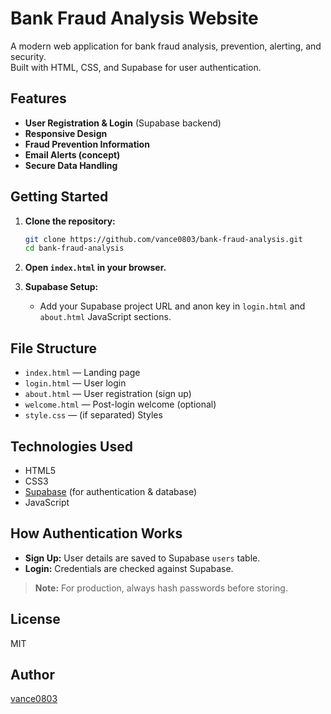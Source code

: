 # Bank Fraud Analysis Website

A modern web application for bank fraud analysis, prevention, alerting, and security.  
Built with HTML, CSS, and Supabase for user authentication.

## Features

- **User Registration & Login** (Supabase backend)
- **Responsive Design**
- **Fraud Prevention Information**
- **Email Alerts (concept)**
- **Secure Data Handling**

## Getting Started

1. **Clone the repository:**
   ```bash
   git clone https://github.com/vance0803/bank-fraud-analysis.git
   cd bank-fraud-analysis
   ```

2. **Open `index.html` in your browser.**

3. **Supabase Setup:**
   - Add your Supabase project URL and anon key in `login.html` and `about.html` JavaScript sections.

## File Structure

- `index.html` — Landing page
- `login.html` — User login
- `about.html` — User registration (sign up)
- `welcome.html` — Post-login welcome (optional)
- `style.css` — (if separated) Styles

## Technologies Used

- HTML5
- CSS3
- [Supabase](https://supabase.com/) (for authentication & database)
- JavaScript

## How Authentication Works

- **Sign Up:** User details are saved to Supabase `users` table.
- **Login:** Credentials are checked against Supabase.

> **Note:** For production, always hash passwords before storing.

## License

MIT

## Author

[vance0803](https://github.com/vance0803)
